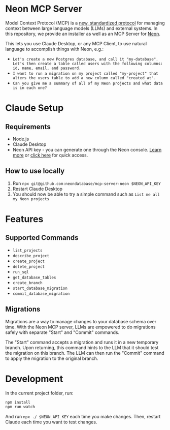 # Neon MCP Server

Model Context Protocol (MCP) is a [new, standardized protocol](https://modelcontextprotocol.io/introduction) for managing context between large language models (LLMs) and external systems. In this repository, we provide an installer as well as an MCP Server for [Neon](https://neon.tech).

This lets you use Claude Desktop, or any MCP Client, to use natural language to accomplish things with Neon, e.g.:

* `Let's create a new Postgres database, and call it "my-database". Let's then create a table called users with the following columns: id, name, email, and password.`
* `I want to run a migration on my project called "my-project" that alters the users table to add a new column called "created_at".`
* `Can you give me a summary of all of my Neon projects and what data is in each one?`

# Claude Setup

## Requirements

- Node.js
- Claude Desktop
- Neon API key - you can generate one through the Neon console. [Learn more](https://neon.tech/docs/manage/api-keys#create-an-api-key) or [click here](https://console.neon.tech/app/settings/api-keys) for quick access.

## How to use locally

1. Run `npx git@github.com:neondatabase/mcp-server-neon $NEON_API_KEY`
2. Restart Claude Desktop
3. You should now be able to try a simple command such as `List me all my Neon projects`

# Features

## Supported Commands

* `list_projects`
* `describe_project`
* `create_project`
* `delete_project`
* `run_sql`
* `get_database_tables`
* `create_branch`
* `start_database_migration`
* `commit_database_migration`

## Migrations

Migrations are a way to manage changes to your database schema over time. With the Neon MCP server, LLMs are empowered to do migrations safely with separate "Start" and "Commit" commands.

The "Start" command accepts a migration and runs it in a new temporary branch. Upon returning, this command hints to the LLM that it should test the migration on this branch. The LLM can then run the "Commit" command to apply the migration to the original branch.

# Development

In the current project folder, run:

```bash
npm install
npm run watch
```

And run `npx ./ $NEON_API_KEY` each time you make changes. Then, restart Claude each time you want to test changes.